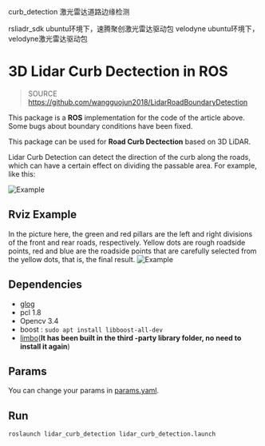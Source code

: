 curb_detection  激光雷达道路边缘检测



rsliadr_sdk  ubuntu环境下，速腾聚创激光雷达驱动包
velodyne     ubuntu环境下，velodyne激光雷达驱动包


# 3D Lidar Curb Dectection in ROS

> SOURCE https://github.com/wangguojun2018/LidarRoadBoundaryDetection

This package is a **ROS** implementation for the code of the article above. Some bugs about boundary conditions have been fixed.

This package can be used for **Road Curb Dectection** based on 3D LiDAR.

Lidar Curb Detection can detect the direction of the curb along the roads, which can have a certain effect on dividing the passable area. For example, like this:

![Example](./readme_data/ex2.png)

## Rviz Example

In the picture here, the green and red pillars are the left and right divisions of the front and rear roads, respectively. Yellow dots are rough roadside points, red and blue are the roadside points that are carefully selected from the yellow dots, that is, the final result.
![Example](./readme_data/ex1.png)

## Dependencies

- [glog](https://github.com/google/glog)
- pcl 1.8
- Opencv 3.4
- boost : `sudo apt install libboost-all-dev`
- [limbo](http://www.resibots.eu/limbo/tutorials/compilation.html)(**It has been built in the third -party library folder, no need to install it again**)

## Params
You can change your params in [params.yaml](https://github.com/speedzjy/lidar_curb_detection/blob/main/config/params.yaml).

## Run
```bash
roslaunch lidar_curb_detection lidar_curb_detection.launch
```
